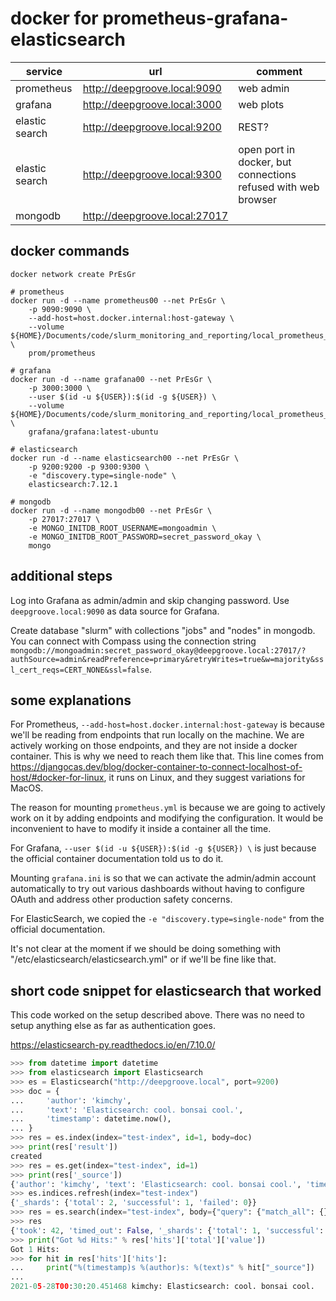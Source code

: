 # docker for prometheus-grafana-elasticsearch

| service | url | comment |
|---------|-----|---------|
| prometheus | http://deepgroove.local:9090 | web admin |
| grafana | http://deepgroove.local:3000 | web plots |
| elastic search | http://deepgroove.local:9200 | REST? |
| elastic search | http://deepgroove.local:9300 | open port in docker, but connections refused with web browser |
| mongodb | http://deepgroove.local:27017 | |

## docker commands

```
docker network create PrEsGr

# prometheus
docker run -d --name prometheus00 --net PrEsGr \
    -p 9090:9090 \
    --add-host=host.docker.internal:host-gateway \
    --volume ${HOME}/Documents/code/slurm_monitoring_and_reporting/local_prometheus_fun/prometheus.yml:/etc/prometheus/prometheus.yml \
    prom/prometheus

# grafana
docker run -d --name grafana00 --net PrEsGr \
    -p 3000:3000 \
    --user $(id -u ${USER}):$(id -g ${USER}) \
    --volume ${HOME}/Documents/code/slurm_monitoring_and_reporting/local_prometheus_fun/grafana_unprotected.ini:/etc/grafana/grafana.ini \
    grafana/grafana:latest-ubuntu

# elasticsearch
docker run -d --name elasticsearch00 --net PrEsGr \
	-p 9200:9200 -p 9300:9300 \
	-e "discovery.type=single-node" \
	elasticsearch:7.12.1

# mongodb
docker run -d --name mongodb00 --net PrEsGr \
	-p 27017:27017 \
    -e MONGO_INITDB_ROOT_USERNAME=mongoadmin \
    -e MONGO_INITDB_ROOT_PASSWORD=secret_password_okay \
    mongo
```

## additional steps

Log into Grafana as admin/admin and skip changing password. Use `deepgroove.local:9090` as data source for Grafana.

Create database "slurm" with collections "jobs" and "nodes" in mongodb.
You can connect with Compass using the connection string
`mongodb://mongoadmin:secret_password_okay@deepgroove.local:27017/?authSource=admin&readPreference=primary&retryWrites=true&w=majority&ssl_cert_reqs=CERT_NONE&ssl=false`.

## some explanations

For Prometheus, `--add-host=host.docker.internal:host-gateway` is because we'll be reading from endpoints that run locally on the machine. We are actively working on those endpoints, and they are not inside a docker container. This is why we need to reach them like that. This line comes from https://djangocas.dev/blog/docker-container-to-connect-localhost-of-host/#docker-for-linux, it runs on Linux, and they suggest variations for MacOS.

The reason for mounting `prometheus.yml` is because we are going to actively work on it by adding endpoints and modifying the configuration. It would be inconvenient to have to modify it inside a container all the time.

For Grafana, `--user $(id -u ${USER}):$(id -g ${USER}) \` is just because the official container documentation told us to do it.

Mounting `grafana.ini` is so that we can activate the admin/admin account automatically to try out various dashboards without having to configure OAuth and address other production safety concerns.

For ElasticSearch, we copied the `-e "discovery.type=single-node"` from the official documentation.

It's not clear at the moment if we should be doing something with "/etc/elasticsearch/elasticsearch.yml" or if we'll be fine like that.

## short code snippet for elasticsearch that worked

This code worked on the setup described above. There was no need to setup anything else as far as authentication goes.

https://elasticsearch-py.readthedocs.io/en/7.10.0/

```python
>>> from datetime import datetime
>>> from elasticsearch import Elasticsearch
>>> es = Elasticsearch("http://deepgroove.local", port=9200)
>>> doc = {
...     'author': 'kimchy',
...     'text': 'Elasticsearch: cool. bonsai cool.',
...     'timestamp': datetime.now(),
... }
>>> res = es.index(index="test-index", id=1, body=doc)
>>> print(res['result'])
created
>>> res = es.get(index="test-index", id=1)
>>> print(res['_source'])
{'author': 'kimchy', 'text': 'Elasticsearch: cool. bonsai cool.', 'timestamp': '2021-05-28T00:30:20.451468'}
>>> es.indices.refresh(index="test-index")
{'_shards': {'total': 2, 'successful': 1, 'failed': 0}}
>>> res = es.search(index="test-index", body={"query": {"match_all": {}}})
>>> res
{'took': 42, 'timed_out': False, '_shards': {'total': 1, 'successful': 1, 'skipped': 0, 'failed': 0}, 'hits': {'total': {'value': 1, 'relation': 'eq'}, 'max_score': 1.0, 'hits': [{'_index': 'test-index', '_type': '_doc', '_id': '1', '_score': 1.0, '_source': {'author': 'kimchy', 'text': 'Elasticsearch: cool. bonsai cool.', 'timestamp': '2021-05-28T00:30:20.451468'}}]}}
>>> print("Got %d Hits:" % res['hits']['total']['value'])
Got 1 Hits:
>>> for hit in res['hits']['hits']:
...     print("%(timestamp)s %(author)s: %(text)s" % hit["_source"])
... 
2021-05-28T00:30:20.451468 kimchy: Elasticsearch: cool. bonsai cool.

```